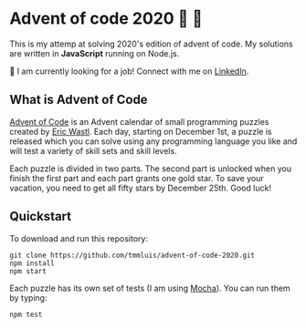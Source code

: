 # Advent of code 2020 :santa: :christmas_tree:
This is my attemp at solving 2020's edition of advent of code. My solutions are written in **JavaScript** running on Node.js.

:loudspeaker: I am currently looking for a job! Connect with me on [LinkedIn](https://www.linkedin.com/in/tmmluis/).

## What is Advent of Code
[Advent of Code](https://adventofcode.com) is an Advent calendar of small programming puzzles created by [Eric Wastl](https://github.com/topaz).
Each day, starting on December 1st, a puzzle is released which you can solve using any programming language you like and will test a variety of skill sets and skill levels.

Each puzzle is divided in two parts. The second part is unlocked when you finish the first part and each part grants one gold star. To save your vacation, you need to get all fifty stars by December 25th. Good luck!

## Quickstart

To download and run this repository:

```
git clone https://github.com/tmmluis/advent-of-code-2020.git
npm install
npm start
```

Each puzzle has its own set of tests (I am using [Mocha](https://github.com/mochajs/mocha)). You can run them by typing:

```
npm test
```